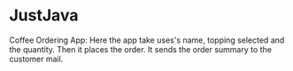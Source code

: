 # JustJava
Coffee Ordering App:
Here the app take uses's name, topping selected and the quantity.
Then it places the order.
It sends the order summary to the customer mail.
